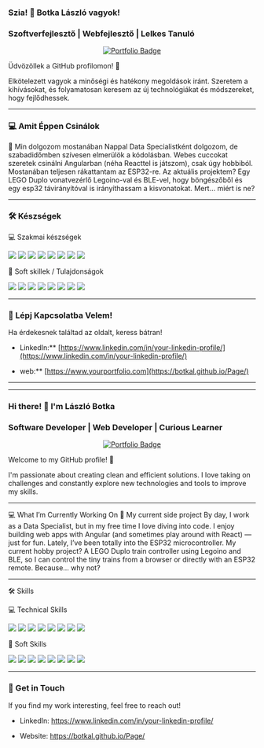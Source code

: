 ### Szia! 👋 Botka László vagyok!

### Szoftverfejlesztő | Webfejlesztő | Lelkes Tanuló

<p align="center">
  <a href="https://botkal.github.io/Page/" target="_blank">
    <img src="https://img.shields.io/badge/Visit-My%20Portfolio-blue?style=for-the-badge" alt="Portfolio Badge" />
  </a>
</p>

Üdvözöllek a GitHub profilomon! 🚀

Elkötelezett vagyok a minőségi és hatékony megoldások iránt. Szeretem a kihívásokat, és folyamatosan keresem az új technológiákat és módszereket, hogy fejlődhessek.

---

### 💻 Amit Éppen Csinálok

🚂 Min dolgozom mostanában
Nappal Data Specialistként dolgozom, de szabadidőmben szívesen elmerülök a kódolásban. Webes cuccokat szeretek csinálni Angularban (néha Reacttel is játszom), csak úgy hobbiból. Mostanában teljesen rákattantam az ESP32-re. Az aktuális projektem? Egy LEGO Duplo vonatvezérlő Legoino-val és BLE-vel, hogy böngészőből és egy esp32 távirányítóval is irányíthassam a kisvonatokat. Mert… miért is ne?

---

### 🛠️ Készségek

💻 Szakmai készségek
<p align="left"> <img src="https://img.shields.io/badge/Python-3776AB?style=for-the-badge&logo=python&logoColor=white" /> <img src="https://img.shields.io/badge/SQL-4479A1?style=for-the-badge&logo=postgresql&logoColor=white" /> <img src="https://img.shields.io/badge/Data%20Structures-009688?style=for-the-badge" /> <img src="https://img.shields.io/badge/C/C++-00599C?style=for-the-badge&logo=cplusplus&logoColor=white" /> <img src="https://img.shields.io/badge/JavaScript-F7DF1E?style=for-the-badge&logo=javascript&logoColor=black" /> <img src="https://img.shields.io/badge/Angular-DD0031?style=for-the-badge&logo=angular&logoColor=white" /> <img src="https://img.shields.io/badge/HTML/CSS-E34F26?style=for-the-badge&logo=html5&logoColor=white" /> <img src="https://img.shields.io/badge/Java-007396?style=for-the-badge&logo=java&logoColor=white" /> </p>

🧠 Soft skillek / Tulajdonságok
<p align="left"> <img src="https://img.shields.io/badge/Célközpontúság-blue?style=for-the-badge" /> <img src="https://img.shields.io/badge/Együttműködés-green?style=for-the-badge" /> <img src="https://img.shields.io/badge/Pozitivitás-yellow?style=for-the-badge" /> <img src="https://img.shields.io/badge/Alkalmazkodóképesség-orange?style=for-the-badge" /> <img src="https://img.shields.io/badge/Problémamegoldás-red?style=for-the-badge" /> <img src="https://img.shields.io/badge/Empátia-pink?style=for-the-badge" /> <img src="https://img.shields.io/badge/Szervezettség-purple?style=for-the-badge" /> <img src="https://img.shields.io/badge/Kreativitás-teal?style=for-the-badge" /> </p>

---

### 🤝 Lépj Kapcsolatba Velem!

Ha érdekesnek találtad az oldalt, keress bátran!

* LinkedIn:** [https://www.linkedin.com/in/your-linkedin-profile/](https://www.linkedin.com/in/your-linkedin-profile/)

* web:** [https://www.yourportfolio.com](https://botkal.github.io/Page/)


---
---


### Hi there! 👋 I'm László Botka

### Software Developer | Web Developer | Curious Learner

<p align="center">
  <a href="https://botkal.github.io/Page/" target="_blank">
    <img src="https://img.shields.io/badge/Visit-My%20Portfolio-blue?style=for-the-badge" alt="Portfolio Badge" />
  </a>
</p>

Welcome to my GitHub profile! 🚀

I'm passionate about creating clean and efficient solutions. I love taking on challenges and constantly explore new technologies and tools to improve my skills.

----

💻 What I’m Currently Working On
🚂 My current side project
By day, I work as a Data Specialist, but in my free time I love diving into code. I enjoy building web apps with Angular (and sometimes play around with React) — just for fun. Lately, I’ve been totally into the ESP32 microcontroller. My current hobby project? A LEGO Duplo train controller using Legoino and BLE, so I can control the tiny trains from a browser or directly with an ESP32 remote. Because… why not?

---

🛠️ Skills

💻 Technical Skills
<p align="left"> <img src="https://img.shields.io/badge/Python-3776AB?style=for-the-badge&logo=python&logoColor=white" /> <img src="https://img.shields.io/badge/SQL-4479A1?style=for-the-badge&logo=postgresql&logoColor=white" /> <img src="https://img.shields.io/badge/Data%20Structures-009688?style=for-the-badge" /> <img src="https://img.shields.io/badge/C/C++-00599C?style=for-the-badge&logo=cplusplus&logoColor=white" /> <img src="https://img.shields.io/badge/JavaScript-F7DF1E?style=for-the-badge&logo=javascript&logoColor=black" /> <img src="https://img.shields.io/badge/Angular-DD0031?style=for-the-badge&logo=angular&logoColor=white" /> <img src="https://img.shields.io/badge/HTML/CSS-E34F26?style=for-the-badge&logo=html5&logoColor=white" /> <img src="https://img.shields.io/badge/Java-007396?style=for-the-badge&logo=java&logoColor=white" /> </p>

🧠 Soft Skills
<p align="left"> <img src="https://img.shields.io/badge/Goal--oriented-blue?style=for-the-badge" /> <img src="https://img.shields.io/badge/Teamwork-green?style=for-the-badge" /> <img src="https://img.shields.io/badge/Positivity-yellow?style=for-the-badge" /> <img src="https://img.shields.io/badge/Adaptability-orange?style=for-the-badge" /> <img src="https://img.shields.io/badge/Problem%20Solving-red?style=for-the-badge" /> <img src="https://img.shields.io/badge/Empathy-pink?style=for-the-badge" /> <img src="https://img.shields.io/badge/Organization-purple?style=for-the-badge" /> <img src="https://img.shields.io/badge/Creativity-teal?style=for-the-badge" /> </p>

---

### 🤝 Get in Touch

If you find my work interesting, feel free to reach out!

* LinkedIn: https://www.linkedin.com/in/your-linkedin-profile/

* Website: https://botkal.github.io/Page/

